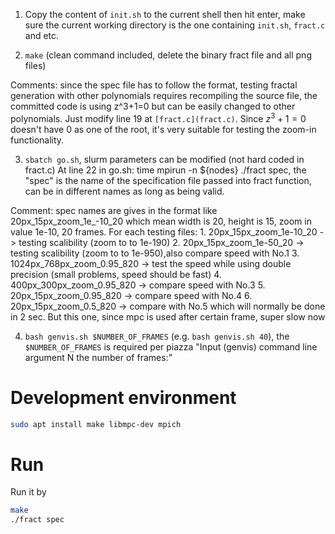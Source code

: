 1. Copy the content of `init.sh` to the current shell then hit enter, make sure the current working directory is the one containing `init.sh`, `fract.c` and etc.

2. `make` (clean command included, delete the binary fract file and all png files)

Comments: since the spec file has to follow the format, testing fractal generation with other polynomials requires recompiling the source file, the committed code is using z^3+1=0 but can be easily changed to other polynomials.
Just modify line 19 at `[fract.c](fract.c)`. Since $z^3+1=0$ doesn't have 0 as one of the root, it's very suitable for testing the zoom-in functionality.

3. `sbatch go.sh`, slurm parameters can be modified (not hard coded in fract.c)
At line 22 in go.sh: time mpirun -n ${nodes} ./fract spec, the "spec" is the name of the specification file passed into fract function, can be in different names as long as being valid.

Comment: spec names are gives in the format like 20px_15px_zoom_1e_-10_20 which mean width is 20, height is 15, zoom in value 1e-10, 20 frames.
For each testing files:
    1.  20px_15px_zoom_1e-10_20 -> testing scalibility (zoom to to 1e-190)
    2.  20px_15px_zoom_1e-50_20 -> testing scalibility (zoom to to 1e-950),also compare speed with No.1
    3.  1024px_768px_zoom_0.95_820 -> test the speed while using double precision (small problems, speed should be fast)
    4.  400px_300px_zoom_0.95_820 -> compare speed with No.3
    5.  20px_15px_zoom_0.95_820 -> compare speed with No.4
    6.  20px_15px_zoom_0.5_820 -> compare with No.5 which will normally be done in 2 sec. But this one, since mpc is used after certain frame, super slow now

4. `bash genvis.sh $NUMBER_OF_FRAMES` (e.g. `bash genvis.sh 40`), the `$NUMBER_OF_FRAMES` is required per piazza "Input (genvis) command line argument N the number of frames:"


# Development environment

```bash
sudo apt install make libmpc-dev mpich
```

# Run

Run it by

```bash
make
./fract spec
```